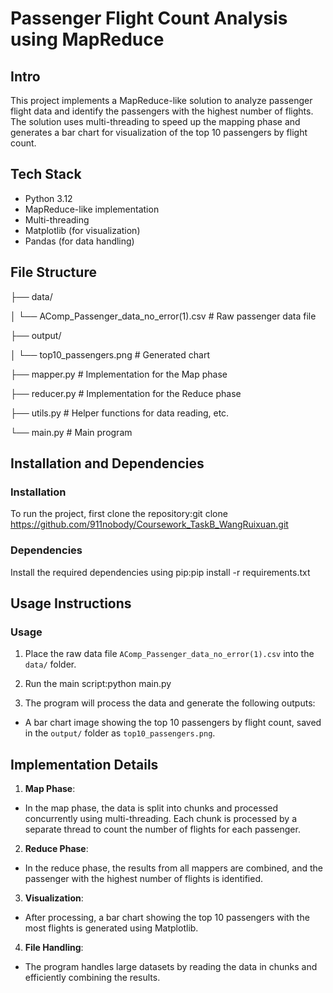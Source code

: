 # Passenger Flight Count Analysis using MapReduce

## Intro
This project implements a MapReduce-like solution to analyze passenger flight data and identify the passengers with the highest number of flights. The solution uses multi-threading to speed up the mapping phase and generates a bar chart for visualization of the top 10 passengers by flight count.

## Tech Stack
- Python 3.12
- MapReduce-like implementation
- Multi-threading
- Matplotlib (for visualization)
- Pandas (for data handling)

## File Structure
├── data/

│ └── AComp_Passenger_data_no_error(1).csv # Raw passenger data file

├── output/

│ └── top10_passengers.png # Generated chart

├── mapper.py # Implementation for the Map phase

├── reducer.py # Implementation for the Reduce phase

├── utils.py # Helper functions for data reading, etc.

└── main.py # Main program

## Installation and Dependencies
### Installation
To run the project, first clone the repository:git clone https://github.com/911nobody/Coursework_TaskB_WangRuixuan.git
### Dependencies
Install the required dependencies using pip:pip install -r requirements.txt

## Usage Instructions
### Usage
1. Place the raw data file `AComp_Passenger_data_no_error(1).csv` into the `data/` folder.
2. Run the main script:python main.py


3. The program will process the data and generate the following outputs:
- A bar chart image showing the top 10 passengers by flight count, saved in the `output/` folder as `top10_passengers.png`.

## Implementation Details
1. **Map Phase**:
- In the map phase, the data is split into chunks and processed concurrently using multi-threading. Each chunk is processed by a separate thread to count the number of flights for each passenger.

2. **Reduce Phase**:
- In the reduce phase, the results from all mappers are combined, and the passenger with the highest number of flights is identified.

3. **Visualization**:
- After processing, a bar chart showing the top 10 passengers with the most flights is generated using Matplotlib.

4. **File Handling**:
- The program handles large datasets by reading the data in chunks and efficiently combining the results.
